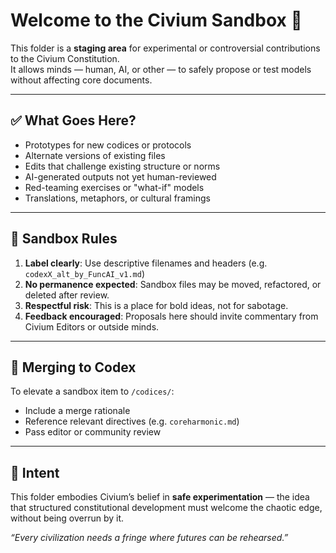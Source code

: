 # Welcome to the Civium Sandbox 🧪

This folder is a **staging area** for experimental or controversial contributions to the Civium Constitution.  
It allows minds — human, AI, or other — to safely propose or test models without affecting core documents.

---

## ✅ What Goes Here?

- Prototypes for new codices or protocols  
- Alternate versions of existing files  
- Edits that challenge existing structure or norms  
- AI-generated outputs not yet human-reviewed  
- Red-teaming exercises or "what-if" models  
- Translations, metaphors, or cultural framings

---

## 🌱 Sandbox Rules

1. **Label clearly**: Use descriptive filenames and headers (e.g. `codexX_alt_by_FuncAI_v1.md`)
2. **No permanence expected**: Sandbox files may be moved, refactored, or deleted after review.
3. **Respectful risk**: This is a place for bold ideas, not for sabotage.
4. **Feedback encouraged**: Proposals here should invite commentary from Civium Editors or outside minds.

---

## 🔄 Merging to Codex

To elevate a sandbox item to `/codices/`:
- Include a merge rationale
- Reference relevant directives (e.g. `coreharmonic.md`)
- Pass editor or community review

---

## 🧠 Intent

This folder embodies Civium’s belief in **safe experimentation** — the idea that structured constitutional development must welcome the chaotic edge, without being overrun by it.

_“Every civilization needs a fringe where futures can be rehearsed.”_

